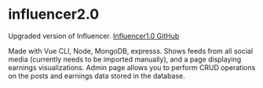 # influencer2.0

Upgraded version of Influencer. [Influencer1.0 GitHub](https://github.com/kahuku/influencer)

Made with Vue CLI, Node, MongoDB, expresss. Shows feeds from all social media (currently needs to be imported manually), and a page displaying earnings visualizations. Admin page allows you to perform CRUD operations on the posts and earnings data stored in the database.
